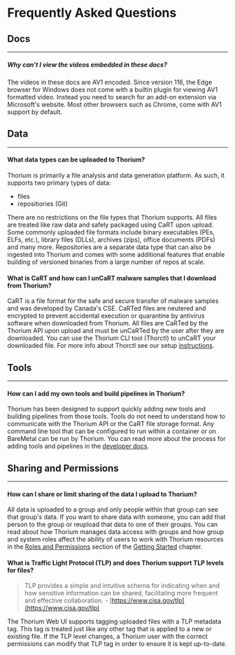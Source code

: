 # Frequently Asked Questions

## Docs
---

##### Why can't I view the videos embedded in these docs?

The videos in these docs are AV1 encoded. Since version 116, the Edge browser for Windows does not come with a builtin
plugin for viewing AV1 formatted video. Instead you need to search for an add-on extension via Microsoft's website.
Most other browsers such as Chrome, come with AV1 support by default.


## Data
---

#### What data types can be uploaded to Thorium?

Thorium is primarily a file analysis and data generation platform. As such, it supports two primary types of data:

  - files
  - repositiories (Git)

There are no restrictions on the file types that Thorium supports. All files are treated like raw data and
safely packaged using CaRT upon upload. Some commonly uploaded file formats include binary executables (PEs, ELFs,
etc.), library files (DLLs), archives (zips), office documents (PDFs) and many more. Repositories are a separate
data type that can also be ingested into Thorium and comes with some additional features that enable building of
versioned binaries from a large number of repos at scale.

#### What is CaRT and how can I unCaRT malware samples that I download from Thorium?

CaRT is a file format for the safe and secure transfer of malware samples and was developed by Canada's CSE. CaRTed
files are neutered and encrypted to prevent accidental execution or quarantine by antivirus software when downloaded
from Thorium. All files are CaRTed by the Thorium API upon upload and must be unCaRTed by the user after they are
downloaded. You can use the Thorium CLI tool (Thorctl) to unCaRT your downloaded file. For more info about Thorctl
see our setup [instructions](../getting_started/thorctl.md).


## Tools
---

#### How can I add my own tools and build pipelines in Thorium?

Thorium has been designed to support quickly adding new tools and building pipelines from those tools. Tools do not
need to understand how to communicate with the Thorium API or the CaRT file storage format. Any command line tool that
can be configured to run within a container or on BareMetal can be run by Thorium. You can read more about the process
for adding tools and pipelines in the [developer docs](../developers/developers.md).

## Sharing and Permissions
---

#### How can I share or limit sharing of the data I upload to Thorium?

All data is uploaded to a group and only people within that group can see that group's data. If you want to share data
with someone, you can add that person to the group or reupload that data to one of their groups. You can read about how
Thorium manages data access with groups and how group and system roles affect the ability of users to work with Thorium
resources in the [Roles and Permissions](../getting_started/roles_permissions.md#group-ownership) section of the
[Getting Started](../getting_started/getting_started.md) chapter.

#### What is Traffic Light Protocol (TLP) and does Thorium support TLP levels for files?

> TLP provides a simple and intuitive schema for indicating when and how sensitive information can be shared,
facilitating more frequent and effective collaboration. - [https://www.cisa.gov/tlp](https://www.cisa.gov/tlp)

The Thorium Web UI supports tagging uploaded files with a TLP metadata tag. This tag is treated just like any other
tag that is applied to a new or existing file. If the TLP level changes, a Thorium user with the correct permissions
can modify that TLP tag in order to ensure it is kept up-to-date.
